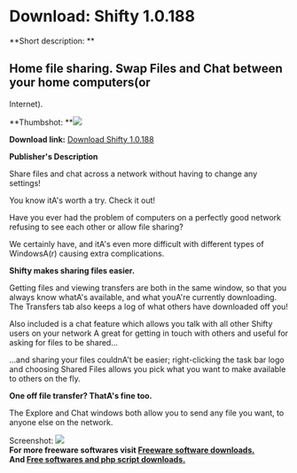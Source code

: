 # Download: Shifty 1.0.188

**Short description: **

## Home file sharing. Swap Files and Chat between your home computers(or
Internet).

  
**Thumbshot: **![](http://www.freewarefiles.com/screenshot/shifty_md.gif)   
  
**Download link:** [Download Shifty 1.0.188](http://freesoftwares.boysofts.com/Shifty_program_15215.html)  
  

**Publisher's Description**  
  

Share files and chat across a network without having to change any settings!

You know itA's worth a try. Check it out!

Have you ever had the problem of computers on a perfectly good network
refusing to see each other or allow file sharing?

We certainly have, and itA's even more difficult with different types of
WindowsA(r) causing extra complications.

**Shifty makes sharing files easier.**

Getting files and viewing transfers are both in the same window, so that you
always know whatA's available, and what youA're currently downloading. The
Transfers tab also keeps a log of what others have downloaded off you!

Also included is a chat feature which allows you talk with all other Shifty
users on your network A great for getting in touch with others and useful for
asking for files to be shared...

...and sharing your files couldnA't be easier; right-clicking the task bar
logo and choosing Shared Files allows you pick what you want to make available
to others on the fly.

**One off file transfer? ThatA's fine too.**

The Explore and Chat windows both allow you to send any file you want, to
anyone else on the network.

  
  
Screenshot: ![](http://www.freewarefiles.com/screenshot/shifty.gif)  
**For more freeware softwares visit [Freeware software downloads.](http://freesoftwares.boysofts.com/)**   
**And [Free softwares and php script downloads.](http://www.boysofts.com/)**

